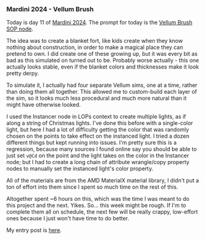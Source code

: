 ### Mardini 2024 - Vellum Brush

Today is day 11 of [Mardini 2024][mardini-2024]. The prompt for today is the [Vellum
Brush SOP node][vellum-brush-sop].

The idea was to create a blanket fort, like kids create when they know nothing about
construction, in order to make a magical place they can pretend to own. I did create
one of these growing up, but it was every bit as bad as this simulated on turned out
to be. Probably worse actually - this one actually looks stable, even if the blanket
colors and thicknesses make it look pretty derpy.

To simulate it, I actually had four separate Vellum sims, one at a time, rather than
doing them all together. This allowed me to custom-build each layer of the sim, so
it looks much less procedural and much more natural than it might have otherwise looked.

I used the Instancer node in LOPs context to create multiple lights, as if along a
string of Christmas lights. I've done this before with a single-color light, but here
I had a lot of difficulty getting the color that was randomly chosen on the points to
take effect on the instanced light. I tried a dozen different things but kept running
into issues. I'm pretty sure this is a regression, because many sources I found online
say you should be able to just set `v@Cd` on the point and the light takes on the color
in the Instancer node; but I had to create a long chain of attribute wrangle/copy
property nodes to manually set the instanced light's color property.

All of the materials are from the AMD MaterialX material library, I didn't put a ton of
effort into them since I spent so much time on the rest of this.

Altogether spent ~6 hours on this, which was the time I was meant to do this project
and the next. Yikes. So... this week might be rough. If I'm to complete them all on
schedule, the next few will be really crappy, low-effort ones because I just won't
have time to do better.

My entry post is [here][entry-post].

[mardini-2024]: https://www.sidefx.com/community-main-menu/contests-jams/mardini-2024/
[vellum-brush-sop]: https://www.sidefx.com/docs/houdini/nodes/sop/vellumbrush.html
[entry-post]: https://www.sidefx.com/forum/topic/94896/?page=1#post-415638

